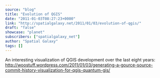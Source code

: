 ```yaml
---
source: "blog"
title: "Evolution of QGIS"
date: "2011-01-03T08:27:23+0000"
link: "http://spatialgalaxy.net/2011/01/03/evolution-of-qgis/"
draft: "false"
showcase: "planet"
subscribers: ["spatialgalaxy_net"]
author: "Spatial Galaxy"
tags: []
---
```


An interesting visualization of QGIS development over the last eight years:
http://woostuff.wordpress.com/2011/01/03/generating-a-gource-source-commit-history-visualization-for-qgis-quantum-gis/
